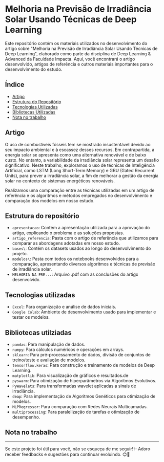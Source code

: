 # Melhoria na Previsão de Irradiância Solar Usando Técnicas de Deep Learning

<p>Este repositório contém os materiais utilizados no desenvolvimento do artigo sobre "Melhoria na Previsão de Irradiância Solar Usando Técnicas de Deep Learning", elaborado como parte da disciplina de Deep Learning & Advanced da Faculdade Impacta. Aqui, você encontrará o artigo desenvolvido, artigos de referência e outros materiais importantes para o desenvolvimento do estudo.</p>


## Índice
- [Artigo](#artigo)
- [Estrutura do Repositório](#estrutura-do-repositório)
- [Tecnologias Utilizadas](#tecnologias-utilizadas)
- [Bibliotecas Utilizadas](#bibliotecas-utilizadas)
- [Nota no trabalho](#nota-no-trabalho)

## Artigo 

<p>O uso de combustíveis fósseis tem se mostrado insustentável devido ao seu impacto ambiental e à escassez desses recursos. Em contrapartida, a energia solar se apresenta como uma alternativa renovável e de baixo custo. No entanto, a variabilidade da irradiância solar representa um desafio significativo. Neste trabalho, exploramos o uso de técnicas de Inteligência Artificial, como LSTM (Long Short-Term Memory) e GRU (Gated Recurrent Units), para prever a irradiância solar, a fim de melhorar a gestão da energia solar no contexto de sistemas energéticos renováveis.</p>

<p>Realizamos uma comparação entre as técnicas utilizadas em um artigo de referência e os algoritmos e métodos empregados no desenvolvimento e comparação dos modelos em nosso estudo.</p>

## Estrutura do repositório
- `apresentacao`: Contém a apresentação utilizada para a aprovação do artigo, explicando o problema e as soluções propostas.
- `artigo_referencia`: Pasta com o artigo de referência que utilizamos para comparar as abordagens adotadas em nosso estudo.
- `bases\`: Contém os datasets usados ao longo do desenvolvimento do projeto.
- `modelos\`: Pasta com todos os notebooks desenvolvidos para a comparação, apresentando diversos algoritmos e técnicas de previsão de irradiância solar.
- `MELHORIA NA PRE...`: Arquivo .pdf com as conclusões do artigo desenvolvido.

## Tecnologias utilizadas

- `Excel`:  Para organização e análise de dados iniciais.
- `Google Colab`: Ambiente de desenvolvimento usado para implementar e testar os modelos.

## Bibliotecas utilziadas

- `pandas`: Para manipulação de dados.
- `numpy`: Para cálculos numéricos e operações em arrays.
- `sklearn`: Para pré-processamento de dados, divisão de conjuntos de treino/teste e avaliação de modelos.
- `tensorflow.keras`: Para construção e treinamento de modelos de Deep Learning.
- `matplotlib`: Para visualização de gráficos e resultados.de
- `pyswarm`: Para otimização de hiperparâmetros via Algoritmos Evolutivos.
- `PyWavelets`: Para transformadas wavelet aplicadas a sinais de irradiância.
- `deap`: Para implementação de Algoritmos Genéticos para otimização de modelos.
- `MLPRegressor`: Para comparação com Redes Neurais Multicamadas.
- `multiprocessing`: Para paralelização de tarefas e otimização de desempenho.

## Nota no trabalho

---
<p>Se este projeto foi útil para você, não se esqueça de me seguir!✨ Adoro receber feedbacks e sugestões para continuar evoluindo. 😊📩</p>